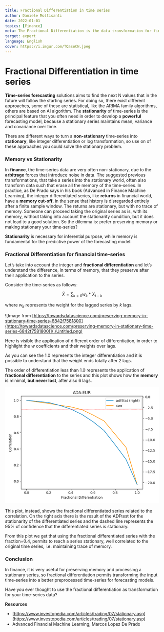 ```yaml
---
title: Fractional Differentiation in time series
author: Daniele Moltisanti
date: 2022-01-01
topics: [Finance]
meta: The Fractional Differentiation is the data transformation for financial time series data that permit more powerful forecasting of your model
target: expert
language: English
cover: https://i.imgur.com/TQasoCN.jpeg
---
```


# **Fractional Differentiation in time series**

**Time-series forecasting** solutions aims to find the next N values that in the future will follow the starting series. For doing so, there exist different approaches, some of these are statistical, like the ARIMA family algorithms, others are based on AI algorithm. The **stationarity** of time-series is the principal feature that you often need in order to develop a **powerful** forecasting model, because a stationary series maintains mean, variance and covariance over time.

There are different ways to turn a **non-stationary** time-series into **stationary**, like integer differentiation or log transformation, so use on of these approaches you could solve the stationary problem.

### **Memory vs Stationarity**

In **finance**, the time-series data are very often non-stationary, due to the **arbitrage** forces that introduce noise in data. The suggested previous transformations, that take a series into the stationary world, often also transform data such that erase all the memory of the time-series. In practice, as De Prado says in his book (Advanced in Finance Machine Learning), the integer differentiated series, like **returns** in financial world, have a **memory cut-off**, in the sense that history is disregarded entirely after a finite sample window. The returns are stationary, but with no trace of memory. Someone can proceed taking the original series as is, with its memory, without taking into account the stationarity condition, but it does not lead to a good solution. So the dilemma is: prefer preserving memory or making stationary your time-series?

**Stationarity** is necessary for inferential purpose, while memory is fundamental for the predictive power of the forecasting model.

### **Fractional Differentiation for financial time-series**

Let’s take into account the integer and **fractional differentiation** and let’s understand the difference, in terms of memory, that they preserve after their application to the series.

Consider the time-series as follows:

$$
\hat{X} = \sum_{k=0}w_k * X_{t-k}
$$

where $w_k$ represents the weight for the lagged series by $k$ lags.

![Image from [https://towardsdatascience.com/preserving-memory-in-stationary-time-series-6842f7581800](https://towardsdatascience.com/preserving-memory-in-stationary-time-series-6842f7581800)](./Untitled.png)

Here is visible the application of different order of differentiation, in order to highlight the $w$ coefficients and their weights over lags.

As you can see the 1.0 represents the integer differentiation and it is possible to understand that the weight ends totally after 2 lags.

The order of differentiation less than 1.0 represents the application of **fractional differentiation** to the series and this plot shows how the **memory** is minimal, **but never lost**, after also 6 lags.

![Fractional Differentiation analysis on ADA-EUR](./Untitled1.png)

This plot, instead, shows the fractional differentiated series related to the correlation. On the right axis there is the result of the ADFtest for the stationarity of the differentiated series and the dashed line represents the 95% of confidence that the differentiated series is stationary.

From this plot we get that using the fractional differentiated series with the fraction=0.4, permits to reach a series stationary, well correlated to the original time series, i.e. maintaining trace of memory.

### **Conclusion**

In finance, it is very useful for preserving memory and processing a stationary series, so fractional differentiation permits transforming the input time-series into a better preprocessed time-series for forecasting models.

Have you ever thought to use the fractional differentiation as transformation for your time-series data?

**Resources**

- [https://www.investopedia.com/articles/trading/07/stationary.asp](https://www.investopedia.com/articles/trading/07/stationary.asp)
- Advanced Financial Machine Learning, Marcos Lopez De Prado
